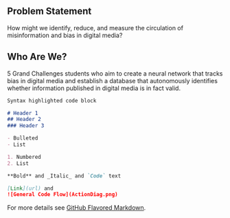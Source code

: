 ## Problem Statement

How might we identify, reduce, and measure the circulation of misinformation and bias in digital media? 

## Who Are We?
5 Grand Challenges students who aim to create a neural network that tracks bias in digital media and establish a database that autonomously identifies whether information published in digital media is in fact valid. 

```markdown
Syntax highlighted code block

# Header 1
## Header 2
### Header 3

- Bulleted
- List

1. Numbered
2. List

**Bold** and _Italic_ and `Code` text

[Link](url) and 
![General Code Flow](ActionDiag.png)
```

For more details see [GitHub Flavored Markdown](https://guides.github.com/features/mastering-markdown/).
